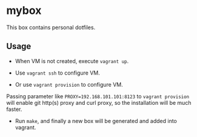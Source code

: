 # mybox

This box contains personal dotfiles.

## Usage

* When VM is not created, execute `vagrant up`.

* Use `vagrant ssh` to configure VM.

* Or use `vagrant provision` to configure VM.

Passing parameter like `PROXY=192.168.101.101:8123` to `vagrant provision` will enable git http(s) proxy and curl proxy, so the installation will be much faster.

* Run `make`, and finally a new box will be generated and added into vagrant.

